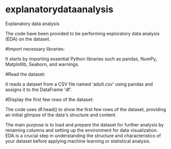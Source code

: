 # explanatorydataanalysis
Explanatory data analysis


The code have been provided to be performing exploratory data analysis (EDA) on the dataset.

#Import necessary libraries:

It starts by importing essential Python libraries such as pandas, NumPy, Matplotlib, Seaborn, and warnings.

#Read the dataset:

It reads a dataset from a CSV file named 'adult.csv' using pandas and assigns it to the DataFrame 'df'.

#Display the first few rows of the dataset:

The code uses df.head() to show the first few rows of the dataset, providing an initial glimpse of the data's structure and content.

The main purpose is to load and prepare the dataset for further analysis by renaming columns and setting up the environment for data visualization. EDA is a crucial step in understanding the structure and characteristics of your dataset before applying machine learning or statistical analysis.
